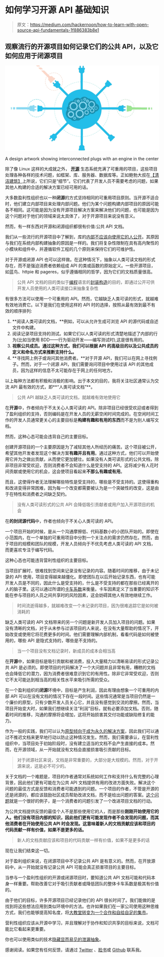 # 如何学习开源 API 基础知识

> 原文：<https://medium.com/hackernoon/how-to-learn-with-open-source-api-fundamentals-1f886383b8e1>

## 观察流行的开源项目如何记录它们的公共 API，以及它如何应用于闭源项目

![](img/1ba714a9204315054ec5447dd856cffb.png)

A design artwork showing interconnected plugs with an engine in the center

除了像 Linux 这样的大成就之外， [**开源**](https://hackernoon.com/tagged/open-source) 生态系统充满了可重用的项目，这些项目处理各种各样的技术问题，如框架、库、服务器、数据库等。正如鲍勃大叔在[【清洁建筑】](https://8thlight.com/blog/uncle-bob/2012/08/13/the-clean-architecture.html)上所说，它们只是“细节”。它们代表了开发人员不需要考虑的问题，如果其他人构建的合适的解决方案已经可用的话。

大多数盈利性组织也以一种**闭源**的方式坚持相同的可重用项目原则。当开源不适合时，他们建立内部项目来处理内部问题。他们为某个问题构建内部项目的原因可能各不相同。这可能是因为没有开源项目解决方案来解决他们的问题，也可能是因为这个问题对于他们的领域来说太具体了，对于开源项目来说没有意义。

然而，有一样东西对开源和闭源组织都很有价值:公共 API 文档。

我们从一些流行的开源项目中了解到，库的[内部不应该向使用它的人公开](/@fagnerbrack/library-internals-do-not-exist-1ff50a30e3b0)。其原因与我们在系统内部构建抽象的原因是一样的。我们将复杂性限制在具有高内聚性的小模块和组件中，并遵循软件工程的几个原则来保持它们的可维护性。

对于开源或闭源 API 也可以这样做。在这种情况下，抽象以人类可读文档的形式存在，而不是强迫消费者依赖组成 API 的类或函数的原始定义。一些开源项目，如蓝鸟、httpie 和 pageres，似乎遵循相同的哲学，因为它们的文档质量很高。

> 公共 API 文档的目的类似于[编程](https://hackernoon.com/tagged/programming)语言的[封装构造](https://en.wikipedia.org/wiki/Encapsulation_(computer_programming))的目的，即通过公开可供开发人员使用的人类可读接口来抽象复杂性

有很多方法可以使用一个可重用的 API。然而，它越缺乏人类可读的形式，就越难有效地消费它。以下是我们在使用这样的 API 时的选择，按照从最有效到最不有效的顺序排列:

1.  **阅读人类可读的文档，**例如，可以从允许生成可浏览 API 的源代码或自述文件中构建。
2.  阅读记录项目支持的测试。如果它们以人类可读的形式清楚地描述了内部的行为(比如当使用 BDD——行为驱动开发——编写测试时),这是很有用的。
3.  **视察公共成员。通过这种方式，我们可以根据 API 的高级目的以及公共成员的定义和命名方式来推断支持什么。**
4.  **寻找网上例子或询问其他消费者。**对于开源 API，我们可以在网上寻找例子。然而，对于一个闭源 API，我们需要询问项目中使用过该 API 的其他成员，因为这样的信息不太可能存在于网上的任何地方。

以上每种方法都有积极和消极的影响。出于本文的目的，我将关注社区通常认为交流 API 最有效的方式，即**“人类可读文档”**。

> 公共 API 越缺乏人类可读的文档，就越难有效地使用它

在**开源**中，作者倾向于不太关心人类可读的 API。除非项目已经很受欢迎或者得到了盈利组织的支持，否则编码是在开发人员的无薪空闲时间完成的。在空闲时间工作的开发人员通常更关心的主要目标是**构建有趣和有用的东西**而不是为别人编写文档。

然而，这种心态可能会违背自己的主要目标。

创建开源项目的一个主要原因是为了减轻其他人所经历的痛苦。这个项目被公开，希望其他开发者发现这个解决方案**有趣并且有用**。通过这种方式，他们可以开始使用它并为之做出贡献，从而使它更加健壮。如果没有人类可读形式的公共文档，除非项目非常受欢迎，否则消费者不会知道什么是受支持的 API。这将减少有人花时间贡献或使用它的机会，这会使项目看起来**不那么有趣或有用**。

而且，这使得作者无法理解哪些特性是受支持的，哪些是不受支持的。这使得重构和改进变得非常困难，因为每一个改变都需要被认为是一个突破性的改变，这是由于在特性和消费者之间缺乏契约。

> 没有人类可读形式的公共 API 会降低吸引贡献者或用户加入开源项目的机会

在**的封闭源代码**中，作者也倾向于不关心人类可读的 API。

一个项目开始的时候，是从一个沟通摩擦低、代码基数小的小团队开始的。即使在小范围内，在一个单独的可重用项目中分割一个关注点的需求仍然存在。然而，由于项目的规模和团队的规模，开发人员倾向于不优先考虑人类可读的 API 文档，而更喜欢专注于编写代码。

这种心态也可能违背营利性组织的主要目标。

当项目扩展时，很难找到空间来记录没有记录的内容。随着时间的推移，由于未记录的 API 使用，项目变得越来越僵化。即使团队在以后开始记录东西，也有可能开发人员是不同的，因此什么是受支持的，什么是不受支持的都在那些已经离开的人的脑子里。这可以通过所谓的[卡车系数](https://en.wikipedia.org/wiki/Bus_factor)来衡量。卡车因素定义了当重要的知识不能在参与项目的人员之间共享时的风险因素，这会妨碍其他人有效地继续工作。

> 时间流逝得越多，就越难改变一个未记录的项目，因为很难追踪它是如何被消耗的

缺乏人类可读的 API 文档带来的另一个问题是新开发人员加入项目的问题。如果没有清晰的文档，对于从未参与过该项目的人来说，在没有大量帮助的情况下，开始改变或使用它将花费更多的时间。他们需要理解内部机制，看看代码是如何被使用的，哪些 API 是隐式支持的，哪些是不支持的。

> 当一个项目没有文档记录时，新成员的成本会相当高

在**开源**中，如果目标是吸引贡献和被消费，投入大量精力以清晰易读的形式记录公共 API 是必须的。即使项目的代码解决了一个大问题并且非常有用，糟糕的文档也会降低它的潜力，因为消费者很难意识到它的有用性。除非它非常受欢迎，否则它不太可能达到相当高的相关性水平来吸引所需的受众。

在一个盈利组织的**闭源**环境中，目标是产生利润，因此有理由想象一个可重用的内部 API 可以在没有文档的情况下存在一段时间。这些情况通常是当项目仍然是一个廉价的原型，只有少数开发人员关心它，并且没有感觉到交流的摩擦。然而，当项目开始变大时，如果我们想继续关注“利润”目标，就有必要添加文档。否则，随着时间的推移，沟通的摩擦将会增加，这将开始损害其交付功能或缺陷修复的能力。

作为一般的实践，我们可以认为[原型倾向于成为永久的解决方案](https://hackernoon.com/how-to-prevent-falling-in-the-trap-of-the-next-big-project-618fe7cc4ce9)，因此我们可以通过不推迟文档来更早地行动以防止这种情况发生。然而，我们需要承认，在营利性组织中，当项目处于初始阶段时，没有建立适当的文档不会产生直接的成本。然而，在开源领域，从一开始就没有文档会直接损害吸引贡献的目标。

> 对于闭源社区来说，文档是非常重要的，大部分是大规模的。然而，对于开源来说，这是必不可少的。

关于文档的一个难题是，项目的作者通常对系统如何工作和支持什么有完整的心理背景，因此他们更有可能在为公共 API 文档提供有用的改进方面失败。解决这个问题的最佳方式是反馈和消费者可能遇到的问题。一个项目的作者，不管是开源的还是闭源的，都应该鼓励社区成员帮助改进文档，而不是给出问题的答案。[这个问题](https://github.com/js-cookie/js-cookie/issues/177)就是一个很好的例子，是一个消费者的问题引发了一个改进项目文档的行动。

为公共文档提供反馈的最佳个人不是那些使用它的人，而是那些**刚刚开始使用它的人。他们没有项目内部的知识，因此他们更有可能发现作者不会发现的问题，而其他消费者在开始使用公共 API 时会发现。这意味着新人的文档贡献应该和项目的代码贡献一样有价值，如果不是更多的话。**

> 新人的文档贡献应该和项目的代码贡献一样有价值，如果不是更多的话

现在让我们结束这一切。

对于盈利组织来说，在闭源项目中不记录公共 API 是有意义的。然而，在开放源码中，从一开始就没有记录公共 API 可能会真正损害项目的主要目标。

当参与一个盈利性组织的开源或闭源项目时，要知道公共 API 文档可能和代码本身一样重要。帮助改善它对于吸引贡献者或降低团队的整体卡车系数是极其有价值的。

由于他们的目标，许多开源项目已经记录他们的 API 很长时间了。我们能做的是找到将这些想法应用到类似环境中的方法。也许如果我们在一家公司使用这种思维方式，我们也能够提高知名度，将[大教堂转变为一个合作和自给自足的集市](http://www.catb.org/~esr/writings/cathedral-bazaar/cathedral-bazaar/)。

营利性组织应该从开源中学习，并且理解对于协作和知识共享的目标来说，文档可能比它看起来更重要。

你也可以使用类似的技术[隐藏显而易见的泄漏抽象](/@fagnerbrack/repairing-the-leaky-abstraction-e726baab91b5)。

感谢阅读。如果您有任何反馈，请通过 [Twitter](https://twitter.com/FagnerBrack) 、[脸书](https://www.facebook.com/fagner.brack)或 [Github](http://github.com/FagnerMartinsBrack) 联系我。